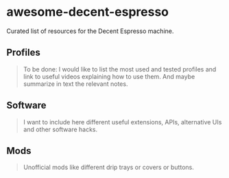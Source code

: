 # awesome-decent-espresso
Curated list of resources for the Decent Espresso machine.

## Profiles

> To be done: I would like to list the most used and tested profiles and link to useful videos explaining how to use them. And maybe summarize in text the relevant notes.

## Software

> I want to include here different useful extensions, APIs, alternative UIs and other software hacks.

## Mods

> Unofficial mods like different drip trays or covers or buttons.
